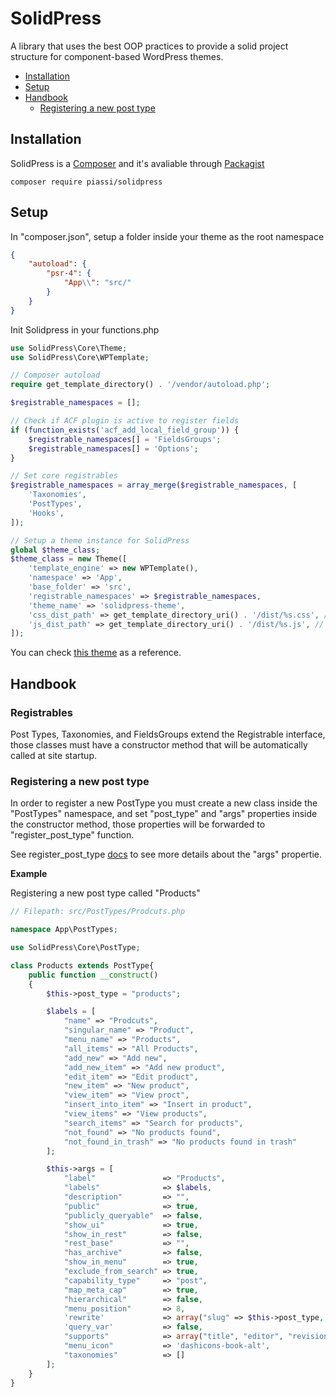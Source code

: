 # SolidPress

A library that uses the best OOP practices to provide a solid project structure for component-based WordPress themes.

-   [Installation](#installation)
-   [Setup](#setup)
-   [Handbook](#handbook)
    -   [Registering a new post type](#registering-a-new-post-type)

## Installation

SolidPress is a [Composer](https://getcomposer.org/) and it's avaliable through [Packagist](https://packagist.org/packages/piassi/solidpress)

```
composer require piassi/solidpress
```

## Setup

In "composer.json", setup a folder inside your theme as the root namespace

```json
{
	"autoload": {
		"psr-4": {
			"App\\": "src/"
		}
	}
}
```

Init Solidpress in your functions.php

```php
use SolidPress\Core\Theme;
use SolidPress\Core\WPTemplate;

// Composer autoload
require get_template_directory() . '/vendor/autoload.php';

$registrable_namespaces = [];

// Check if ACF plugin is active to register fields
if (function_exists('acf_add_local_field_group')) {
	$registrable_namespaces[] = 'FieldsGroups';
	$registrable_namespaces[] = 'Options';
}

// Set core registrables
$registrable_namespaces = array_merge($registrable_namespaces, [
	'Taxonomies',
	'PostTypes',
	'Hooks',
]);

// Setup a theme instance for SolidPress
global $theme_class;
$theme_class = new Theme([
	'template_engine' => new WPTemplate(),
	'namespace' => 'App',
	'base_folder' => 'src',
	'registrable_namespaces' => $registrable_namespaces,
	'theme_name' => 'solidpress-theme',
	'css_dist_path' => get_template_directory_uri() . '/dist/%s.css', // %s will be replaced with page bundle css file.
	'js_dist_path' => get_template_directory_uri() . '/dist/%s.js', // %s will be replaced with page bundle js file.
]);
```

You can check [this theme](https://github.com/piassi/solidpress-theme) as a reference.

## Handbook

### Registrables

Post Types, Taxonomies, and FieldsGroups extend the Registrable interface, those classes must have a constructor method that will be automatically called at site startup.

### Registering a new post type

In order to register a new PostType you must create a new class inside the "PostTypes" namespace, and set "post_type" and "args" properties inside the constructor method, those properties will be forwarded to "register_post_type" function.

See register_post_type [docs](https://developer.wordpress.org/reference/functions/register_post_type/) to see more details about the "args" propertie.

**Example**

Registering a new post type called "Products"

```php
// Filepath: src/PostTypes/Prodcuts.php

namespace App\PostTypes;

use SolidPress\Core\PostType;

class Products extends PostType{
	public function __construct()
	{
		$this->post_type = "products";

		$labels = [
			"name" => "Prodcuts",
			"singular_name" => "Product",
			"menu_name" => "Products",
			"all_items" => "All Products",
			"add_new" => "Add new",
			"add_new_item" => "Add new product",
			"edit_item" => "Edit product",
			"new_item" => "New product",
			"view_item" => "View proct",
			"insert_into_item" => "Insert in product",
			"view_items" => "View products",
			"search_items" => "Search for products",
			"not_found" => "No products found",
			"not_found_in_trash" => "No products found in trash"
		];

		$this->args = [
			"label"               => "Products",
			"labels"              => $labels,
			"description"         => "",
			"public"              => true,
			"publicly_queryable"  => false,
			"show_ui"             => true,
			"show_in_rest"        => false,
			"rest_base"           => "",
			"has_archive"         => false,
			"show_in_menu"        => true,
			"exclude_from_search" => true,
			"capability_type"     => "post",
			"map_meta_cap"        => true,
			"hierarchical"        => false,
			"menu_position"       => 8,
			'rewrite'             => array("slug" => $this->post_type, "with_front" => false),
			'query_var'           => false,
			"supports"            => array("title", "editor", "revisions", "excerpt"),
			"menu_icon"           => 'dashicons-book-alt',
			"taxonomies"          => []
		];
	}
}

```
